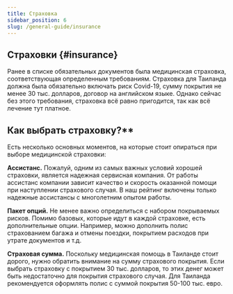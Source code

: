 ```yaml
---
title: Страховка
sidebar_position: 6
slug: /general-guide/insurance
---
```



## Страховки {#insurance}

Ранее в списке обязательных документов была медицинская страховка, соответствующая определенным требованиям. Страховка для Таиланда должна была обязательно включать риск Covid-19, сумму покрытия не менее 30 тыс. долларов, договор на английском языке. Однако сейчас без этого требования, страховка всё равно пригодится, так как всё лечение тут платное.

## Как выбрать страховку?**
Есть несколько основных моментов, на которые стоит опираться при выборе медицинской страховки:

**Ассистанс.** Пожалуй, одним из самых важных условий хорошей страховки, является надежная сервисная компания. От работы ассистанс компании зависит качество и скорость оказанной помощи при наступлении страхового случая. В наш рейтинг включены только надежные ассистансы с многолетним опытом работы.

**Пакет опций.** Не менее важно определиться с набором покрываемых рисков. Помимо базовых, которые идут в каждой страховке, есть дополнительные опции. Например, можно дополнить полис страхованием багажа и отмены поездки, покрытием расходов при утрате документов и т.д.

**Страховая сумма.** Поскольку медицинская помощь в Таиланде стоит дорого, нужно обратить внимание на сумму страхового покрытия. Если выбрать страховку с покрытием 30 тыс. долларов, то этих денег может быть недостаточно для покрытия страхового случая. Для Таиланда рекомендуется оформлять полис с суммой покрытия 50-100 тыс. евро.

